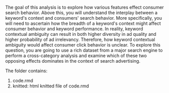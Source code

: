 The goal of this analysis is to explore how various features effect consumer search behavior. Above this, you will understand the interplay between a keyword's context and consumers' search behavior. More specifically, you will need to ascertain how the breadth of a keyword's context might affect consumer behavior and keyword performance. In reality, keyword contextual ambiguity can result in both higher diversity in ad quality and higher probability of ad irrelevancy. Therefore, how keyword contextual ambiguity would affect consumer click behavior is unclear. To explore this question, you are going to use a rich dataset from a major search engine to perform a cross-category analysis and examine which of these two opposing effects dominates in the context of search advertising.

The folder contains:
1. code.rmd
2. knitted: html knitted file of code.rmd
